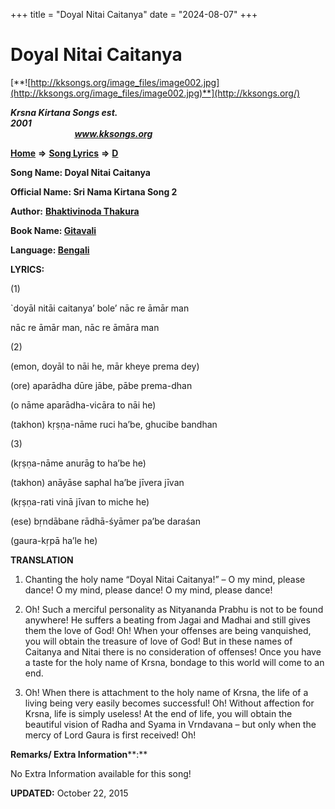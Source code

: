 +++
title = "Doyal Nitai Caitanya"
date = "2024-08-07"
+++

# Doyal Nitai Caitanya
[**![http://kksongs.org/image_files/image002.jpg](http://kksongs.org/image_files/image002.jpg)**](http://kksongs.org/)

**_Krsna Kirtana Songs est. 2001_**                                                                                                                                                 **_www.kksongs.org_**

[**Home**](http://kksongs.org/) **⇒** [**Song Lyrics**](http://kksongs.org/lyrics.html) **⇒** [**D**](http://kksongs.org/songs/song_d.html)

**Song Name: Doyal Nitai Caitanya**

**Official Name: Sri Nama Kirtana Song 2**

**Author:** [**Bhaktivinoda Thakura**](http://kksongs.org/authors/list/bhaktivinoda.html)

**Book Name: [Gitavali](http://kksongs.org/authors/literature/gitavali.html)**

**Language: [Bengali](http://kksongs.org/language/list/bengali.html)**

**LYRICS:**

(1)

\`doyāl nitāi caitanya’ bole’ nāc re āmār man

nāc re āmār man, nāc re āmāra man

(2)

(emon, doyāl to nāi he, mār kheye prema dey)

(ore) aparādha dūre jābe, pābe prema-dhan

(o nāme aparādha-vicāra to nāi he)

(takhon) kṛṣṇa-nāme ruci ha’be, ghucibe bandhan

(3)

(kṛṣṇa-nāme anurāg to ha’be he)

(takhon) anāyāse saphal ha’be jīvera jīvan

(kṛṣṇa-rati vinā jīvan to miche he)

(ese) bṛndābane rādhā-śyāmer pa’be daraśan

(gaura-kṛpā ha’le he)

**TRANSLATION**

1) Chanting the holy name “Doyal Nitai Caitanya!” – O my mind, please dance! O my mind, please dance! O my mind, please dance!

2) Oh! Such a merciful personality as Nityananda Prabhu is not to be found anywhere! He suffers a beating from Jagai and Madhai and still gives them the love of God! Oh! When your offenses are being vanquished, you will obtain the treasure of love of God! But in these names of Caitanya and Nitai there is no consideration of offenses! Once you have a taste for the holy name of Krsna, bondage to this world will come to an end.

3) Oh! When there is attachment to the holy name of Krsna, the life of a living being very easily becomes successful! Oh! Without affection for Krsna, life is simply useless! At the end of life, you will obtain the beautiful vision of Radha and Syama in Vrndavana – but only when the mercy of Lord Gaura is first received! Oh!

**Remarks/ Extra Information****:**

No Extra Information available for this song!

**UPDATED:** October 22, 2015